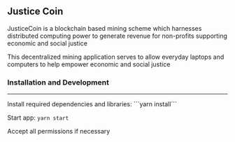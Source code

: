## Justice Coin

JusticeCoin is a blockchain based mining scheme which harnesses distributed computing power to generate revenue for non-profits supporting economic and social justice

This decentralized mining application serves to allow everyday laptops and computers to help empower economic and social justice

### Installation and Development
<hr>
Install required dependencies and libraries:
```yarn install```

Start app:
```yarn start```

Accept all permissions if necessary
